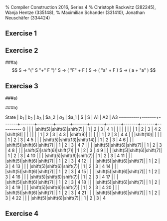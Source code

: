 % Compiler Construction 2016, Series 4
% Christoph Rackwitz (282245), Wanja Hentze (335148),
% Maximilian Schander (331410), Jonathan Neuschäfer (334424)

## Exercise 1

## Exercise 2

###a)
$$
S -> "(" S "+" F ")" 
S  -> ( "F" + F )  
S  -> ( "a" + F ) 
S  -> ( a + "a" )    
$$
## Exercise 3
###a)

###b)

State     | $b_1$ | $b_2$ | $b_3$ | $a_2   |  $a_3$ |  $a_1  |   $   |   S   |   A1  |  A2   |   A3
----------+-------+-------+-------+--------+-------+-------+-------+-------+-------+-------+----------
0         |       |       |       |shift(5)|shift(6)|shift(7)|       |   1   |    2  |  3    |    4
1         |       |       |       |        |        |        |       |   1   |    2  |  3    |    4
2         |shift(8)|      |       |        |        |        |       |   1   |    2  |  3    |    4
3         |       |shift(9)|      |        |        |        |       |   1   |    2  |  3    |    4
4         |       |       |shift(10)|      |        |        |       |   1   |    2  |  3    |    4
5         |       |       |       |shift(5)|shift(13)|shift(14)|     |   1   |    2  |  3    |    4
6         |       |       |       |shift(5)|shift(6)|shift(7)|       |   1   |    2  |  3    |    4
7         |       |       |       |shift(5)|shift(6)|shift(7)|       |   1   |    2  |  3    |    4
8         |       |       |       |shift(5)|shift(6)|shift(7)|       |   1   |    2  |  3    |    4
9         |       |       |       |shift(5)|shift(6)|shift(7)|       |   1   |    2  |  3    |    4
10        |       |       |       |shift(5)|shift(6)|shift(7)|       |   1   |    2  |  3    |    4
11        |       |       |       |shift(5)|shift(6)|shift(7)|       |   1   |    2  |  3    |    4
12        |       |       |       |shift(5)|shift(6)|shift(7)|       |   1   |    2  |  3    |    4
13        |       |       |       |shift(5)|shift(6)|shift(7)|       |   1   |    2  |  3    |    4
14        |       |       |       |shift(5)|shift(6)|shift(7)|       |   1   |    2  |  3    |    4
15        |       |       |       |shift(5)|shift(6)|shift(7)|       |   1   |    2  |  3    |    4
16        |       |       |       |shift(5)|shift(6)|shift(7)|       |   1   |    2  |  3    |    4
17        |       |       |       |shift(5)|shift(6)|shift(7)|       |   1   |    2  |  3    |    4
18        |       |       |       |shift(5)|shift(6)|shift(7)|       |   1   |    2  |  3    |    4
19        |       |       |       |shift(5)|shift(6)|shift(7)|       |   1   |    2  |  3    |    4
20        |       |       |       |shift(5)|shift(6)|shift(7)|       |   1   |    2  |  3    |    4
21        |       |       |       |shift(5)|shift(6)|shift(7)|       |   1   |    2  |  3    |    4
22        |       |       |       |shift(5)|shift(6)|shift(7)|       |   1   |    2  |  3    |    4

## Exercise 4

